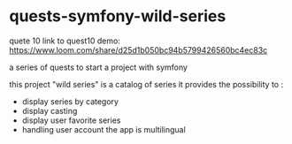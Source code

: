 # quests-symfony-wild-series

quete 10 link to quest10 demo:
https://www.loom.com/share/d25d1b050bc94b5799426560bc4ec83c

a series of quests to start a project with symfony

this project "wild series" is a catalog of series
it provides the possibility to :
- display series by category
- display casting
- display user favorite series
- handling user account
the app is multilingual

